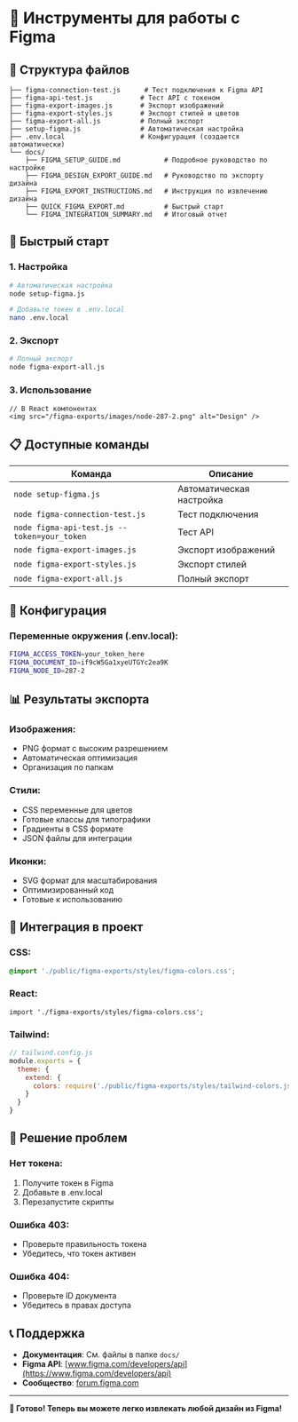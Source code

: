 # 🎨 Инструменты для работы с Figma

## 📁 Структура файлов

```
├── figma-connection-test.js      # Тест подключения к Figma API
├── figma-api-test.js            # Тест API с токеном
├── figma-export-images.js       # Экспорт изображений
├── figma-export-styles.js       # Экспорт стилей и цветов
├── figma-export-all.js          # Полный экспорт
├── setup-figma.js               # Автоматическая настройка
├── .env.local                   # Конфигурация (создается автоматически)
└── docs/
    ├── FIGMA_SETUP_GUIDE.md           # Подробное руководство по настройке
    ├── FIGMA_DESIGN_EXPORT_GUIDE.md   # Руководство по экспорту дизайна
    ├── FIGMA_EXPORT_INSTRUCTIONS.md   # Инструкция по извлечению дизайна
    ├── QUICK_FIGMA_EXPORT.md          # Быстрый старт
    └── FIGMA_INTEGRATION_SUMMARY.md   # Итоговый отчет
```

## 🚀 Быстрый старт

### 1. Настройка
```bash
# Автоматическая настройка
node setup-figma.js

# Добавьте токен в .env.local
nano .env.local
```

### 2. Экспорт
```bash
# Полный экспорт
node figma-export-all.js
```

### 3. Использование
```tsx
// В React компонентах
<img src="/figma-exports/images/node-287-2.png" alt="Design" />
```

## 📋 Доступные команды

| Команда | Описание |
|---------|----------|
| `node setup-figma.js` | Автоматическая настройка |
| `node figma-connection-test.js` | Тест подключения |
| `node figma-api-test.js --token=your_token` | Тест API |
| `node figma-export-images.js` | Экспорт изображений |
| `node figma-export-styles.js` | Экспорт стилей |
| `node figma-export-all.js` | Полный экспорт |

## 🔧 Конфигурация

### Переменные окружения (.env.local):
```bash
FIGMA_ACCESS_TOKEN=your_token_here
FIGMA_DOCUMENT_ID=if9cW5Ga1xyeUTGYc2ea9K
FIGMA_NODE_ID=287-2
```

## 📊 Результаты экспорта

### Изображения:
- PNG формат с высоким разрешением
- Автоматическая оптимизация
- Организация по папкам

### Стили:
- CSS переменные для цветов
- Готовые классы для типографики
- Градиенты в CSS формате
- JSON файлы для интеграции

### Иконки:
- SVG формат для масштабирования
- Оптимизированный код
- Готовые к использованию

## 🎯 Интеграция в проект

### CSS:
```css
@import './public/figma-exports/styles/figma-colors.css';
```

### React:
```tsx
import './figma-exports/styles/figma-colors.css';
```

### Tailwind:
```js
// tailwind.config.js
module.exports = {
  theme: {
    extend: {
      colors: require('./public/figma-exports/styles/tailwind-colors.js').colors
    }
  }
}
```

## 🚨 Решение проблем

### Нет токена:
1. Получите токен в Figma
2. Добавьте в .env.local
3. Перезапустите скрипты

### Ошибка 403:
- Проверьте правильность токена
- Убедитесь, что токен активен

### Ошибка 404:
- Проверьте ID документа
- Убедитесь в правах доступа

## 📞 Поддержка

- **Документация**: См. файлы в папке `docs/`
- **Figma API**: [www.figma.com/developers/api](https://www.figma.com/developers/api)
- **Сообщество**: [forum.figma.com](https://forum.figma.com)

---

**🎉 Готово! Теперь вы можете легко извлекать любой дизайн из Figma!**



